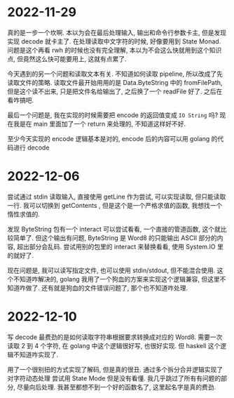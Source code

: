 # 2022-11-29

真的是一步一个坎啊.
本以为会在最后处理输入, 输出和命令行参数卡主,
    但是发现实现 decode 就卡主了.
在处理读取中文字符的时候, 好像要用到 State Monad.
问题是这个再看 rwh 的时候也没有完全理解,
    本以为不会这么快就用到这个知识点,
    但竟然这么快可能要用上, 这就有点累了.

今天遇到的另一个问题和读取文本有关.
不知道如何读取 pipeline, 所以改成了先读取文件的策略.
读取文件最开始用用的是 Data.ByteString 中的 fromFilePath,
    但是这个读不出来, 只是把文件名给输出了,
    之后换了一个 readFile 好了.
之后在看咋搞吧.

最后一个问题是, 我在实现的时候需要把 encode 的返回值变成 `IO String` 吗?
现在我是在 main 里面加了一个 return 来处理的, 不知道这样好不好.

至少今天实现的 encode 逻辑基本是对的, encode 后的内容可以用 golang 的代码进行 decode

# 2022-12-06

尝试通过 stdin 读取输入, 直接使用 getLine 作为尝试,
    可以实现读取, 但只能读取一行.
我可以切换到 getContents , 但是这个是一个严格求值的函数, 我想找一个惰性求值的.

发现 ByteString 包有一个 interact 可以尝试看看, 一个直接的管道函数, 这个就比较简单了.
但这个输出有问题, ByteString 是 Word8 的只能输出 ASCII 部分的内容, 超出部分会乱码.
尝试用别的包里的 interact 来替换看看, 使用 System.IO 里的就好了.

现在问题是, 我可以读写指定文件, 也可以使用 stdin/stdout, 但不能混合使用.
这个不知道咋解决的, golang 我用了一个狗血的方案来实现这个逻辑兼容, 但这里不知道咋做了.
还有就是狗血的文件错误问题了, 那个也不知道咋处理.

# 2022-12-10

写 decode 最费劲的是如何读取字符串根据要求转换成对应的 Word8.
需要一次读取 2 到 4 个字符, 在 golang 中这个逻辑很好写, 也很好实现.
但 haskell 这个逻辑不知道咋实现了.

用了一个很别扭的方式实现了解码, 但是真的很丑.
通过多个拆分合并逻辑实现了对字符动态处理
尝试用 State Mode 但是没有看懂.
我几乎跳过了所有有问题的部分, 尽量向后处理.
我甚至都想不到一个好的函数名了,
    这里起名字是真的费劲.
